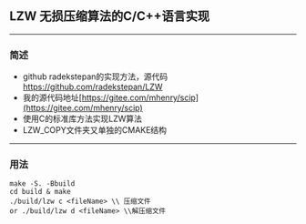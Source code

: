 
## LZW 无损压缩算法的C/C++语言实现  


***
### 简述
- github radekstepan的实现方法，源代码<a href = "https://github.com/radekstepan/LZW">https://github.com/radekstepan/LZW </a>
- 我的源代码地址[https://gitee.com/mhenry/scip](https://gitee.com/mhenry/scip)
- 使用C的标准库方法实现LZW算法
- LZW_COPY文件夹又单独的CMAKE结构

***

### 用法

    make -S. -Bbuild
    cd build & make
    ./build/lzw c <fileName> \\ 压缩文件  
    or ./build/lzw d <fileName> \\解压缩文件 
